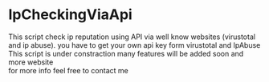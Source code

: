 # IpCheckingViaApi
This script check ip reputation using API via well know websites (virustotal and ip abuse).
you have to get your own api key form virustotal and IpAbuse
This script is under constraction many features will be added soon and more website  
for more info feel free to contact me
